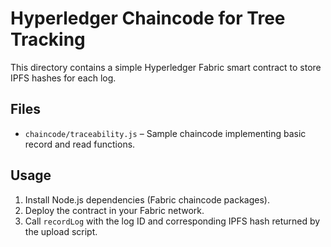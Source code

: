 # Hyperledger Chaincode for Tree Tracking

This directory contains a simple Hyperledger Fabric smart contract to store IPFS hashes for each log.

## Files

- `chaincode/traceability.js` – Sample chaincode implementing basic record and read functions.

## Usage

1. Install Node.js dependencies (Fabric chaincode packages).
2. Deploy the contract in your Fabric network.
3. Call `recordLog` with the log ID and corresponding IPFS hash returned by the upload script.
